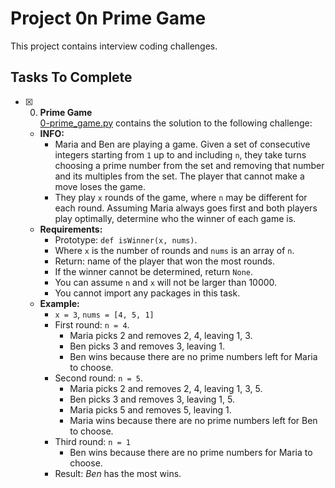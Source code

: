 # Project 0n Prime Game

This project contains interview coding challenges.

## Tasks To Complete

+ [x] 0. **Prime Game**<br/>[0-prime_game.py](0-prime_game.py) contains the solution to the following challenge:
  + **INFO:**
    + Maria and Ben are playing a game. Given a set of consecutive integers starting from `1` up to and including `n`, they take turns choosing a prime number from the set and removing that number and its multiples from the set. The player that cannot make a move loses the game.
    + They play `x` rounds of the game, where `n` may be different for each round. Assuming Maria always goes first and both players play optimally, determine who the winner of each game is.
  + **Requirements:**
    + Prototype: `def isWinner(x, nums)`.
    + Where `x` is the number of rounds and `nums` is an array of `n`.
    + Return: name of the player that won the most rounds.
    + If the winner cannot be determined, return `None`.
    + You can assume `n` and `x` will not be larger than 10000.
    + You cannot import any packages in this task.
  + **Example:**
    + `x = 3`, `nums = [4, 5, 1]`
    + First round: `n = 4`.
      + Maria picks 2 and removes 2, 4, leaving 1, 3.
      + Ben picks 3 and removes 3, leaving 1.
      + Ben wins because there are no prime numbers left for Maria to choose.
    + Second round: `n = 5`.
      + Maria picks 2 and removes 2, 4, leaving 1, 3, 5.
      + Ben picks 3 and removes 3, leaving 1, 5.
      + Maria picks 5 and removes 5, leaving 1.
      + Maria wins because there are no prime numbers left for Ben to choose.
    + Third round: `n = 1`
      + Ben wins because there are no prime numbers for Maria to choose.
    + Result: *Ben* has the most wins.
